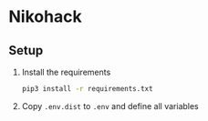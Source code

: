 # Nikohack

## Setup

1.  Install the requirements

    ```bash
    pip3 install -r requirements.txt
    ```

2.  Copy `.env.dist` to `.env` and define all variables
